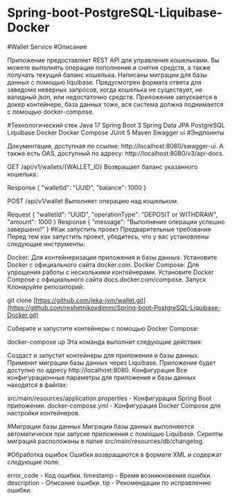 # Spring-boot-PostgreSQL-Liquibase-Docker
#Wallet Service
#Описание

Приложение предоставляет REST API для управления кошельками. Вы можете выполнять операции пополнения и снятия средств, а также получать текущий баланс кошелька. Написаны миграции для базы данных с помощью liquibase. Предусмотрен формата ответа для заведомо неверных запросов, когда кошелька не существует, не валидный json, или недостаточно средств. Приложение запускается в докер контейнере, база данных тоже, вся система должна поднимается с помощью docker-compose.

#Технологический стек
Java 17
Spring Boot 3
Spring Data JPA
PostgreSQL
Liquibase
Docker
Docker Compose
JUnit 5
Maven
Swagger ui
#Эндпоинты

Документация, доступная по ссылке: http://localhost:8080/swagger-ui. А также есть OAS, доступный по адресу: http://localhost:8080/v3/api-docs.

GET /api/v1/wallets/{WALLET_ID}
Возвращает баланс указанного кошелька.

Response
{
"walletId": "UUID",
"balance": 1000
}

POST /api/v1/wallet
Выполняет операцию над кошельком.

Request
{
"walletId": "UUID",
"operationType": "DEPOSIT or WITHDRAW",
"amount": 1000
}
Response
{
"message": "Выполнение операции успешно завершено!"
}
#Как запустить проект
Предварительные требования
Перед тем как запустить проект, убедитесь, что у вас установлены следующие инструменты:

Docker: Для контейнеризации приложения и базы данных. Установите Docker с официального сайта docker.com.
Docker Compose: Для упрощения работы с несколькими контейнерами. Установите Docker Compose с официального сайта docs.docker.com/compose.
Запуск
Клонируйте репозиторий:

git clone [https://github.com/jeka-jvm/wallet.git](https://github.com/reshetnikovdimmi/Spring-boot-PostgreSQL-Liquibase-Docker.git)

Соберите и запустите контейнеры с помощью Docker Compose:

docker-compose up
Эта команда выполнит следующие действия:

Создаст и запустит контейнеры для приложения и базы данных.
Применит миграции базы данных через Liquibase.
Приложение будет доступно по адресу http://localhost:8080.
Конфигурация
Все конфигурационные параметры для приложения и базы данных находятся в файлах:

src/main/resources/application.properties - Конфигурация Spring Boot приложения.
docker-compose.yml - Конфигурация Docker Compose для настройки контейнеров.


#Миграции базы данных
Миграции базы данных выполняются автоматически при запуске приложения с помощью Liquibase. Скрипты миграций расположены в папке src/main/resources/db/changelog.

#Обработка ошибок
Ошибки возвращаются в формате XML и содержат следующие поля:

error_code - Код ошибки.
timestamp - Время возникновения ошибки.
description - Описание ошибки.
tip - Рекомендации по исправлению ошибки.
